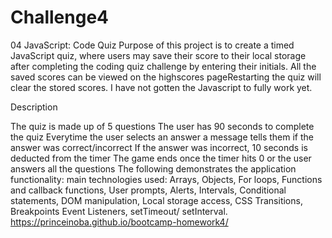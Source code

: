 # Challenge4

04 JavaScript: Code Quiz
Purpose of this project is to create a timed JavaScript quiz, where users may save their score to their local storage after completing the coding quiz challenge by entering their initials. All the saved scores can be viewed on the highscores pageRestarting the quiz will clear the stored scores. I have not gotten the Javascript to fully work yet.

Description

The quiz is made up of 5 questions
The user has 90 seconds to complete the quiz
Everytime the user selects an answer a message tells them if the answer was correct/incorrect
If the answer was incorrect, 10 seconds is deducted from the timer
The game ends once the timer hits 0 or the user answers all the questions
The following demonstrates the application functionality: main technologies used: Arrays, Objects, For loops, Functions and callback functions, User prompts, Alerts, Intervals, Conditional statements, DOM manipulation, Local storage access, CSS Transitions, Breakpoints Event Listeners, setTimeout/ setInterval.
https://princeinoba.github.io/bootcamp-homework4/

